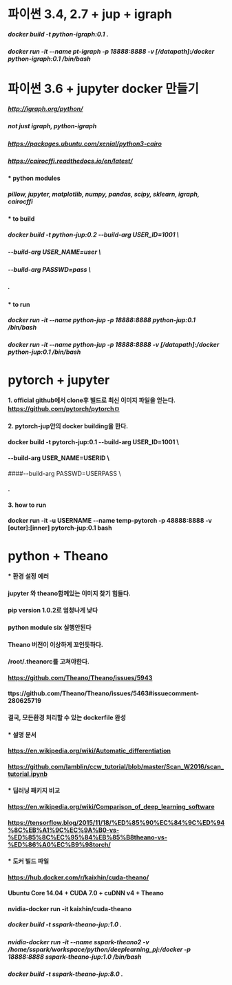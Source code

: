 # 파이썬 3.4, 2.7 + jup + igraph


##### docker build -t python-igraph:0.1 .

##### docker run -it --name pt-igraph -p 18888:8888 -v [/datapath]:/docker python-igraph:0.1 /bin/bash

# 파이썬 3.6 + jupyter docker 만들기 

##### http://igraph.org/python/

##### not just igraph, python-igraph
##### https://packages.ubuntu.com/xenial/python3-cairo
##### https://cairocffi.readthedocs.io/en/latest/

#### * python modules
##### pillow, jupyter, matplotlib, numpy, pandas, scipy, sklearn, igraph, cairocffi

#### * to build
##### docker build -t python-jup:0.2 --build-arg USER_ID=1001 \
##### 	--build-arg USER_NAME=user \
##### 	--build-arg PASSWD=pass \
##### 	.

#### * to run
##### docker run -it --name python-jup -p 18888:8888 python-jup:0.1 /bin/bash
##### docker run -it --name python-jup -p 18888:8888 -v [/datapath]:/docker python-jup:0.1 /bin/bash

# pytorch + jupyter

#### 1. official github에서 clone후 빌드로 최신 이미지 파일을 얻는다. https://github.com/pytorch/pytorchㅁ
#### 2. pytorch-jup안의 docker building을 한다.
#### docker build -t pytorch-jup:0.1 --build-arg USER_ID=1001 \
#### --build-arg USER_NAME=USERID \
####--build-arg PASSWD=USERPASS \
#### .
#### 3. how to run
#### docker run -it -u USERNAME --name temp-pytorch -p 48888:8888 -v [outer]:[inner] pytorch-jup:0.1 bash

# python + Theano
#### * 환경 설정 에러 
#### 	jupyter 와 theano함께있는 이미지 찾기 힘들다.
#### 	pip version 1.0.2로 엄청나게 낮다
#### 	python module six 실행안된다
#### 	Theano 버전이 이상하게 꼬인듯하다.
#### 	/root/.theanorc를 고쳐야한다.
#### 		https://github.com/Theano/Theano/issues/5943
#### 		ttps://github.com/Theano/Theano/issues/5463#issuecomment-280625719
#### 	결국, 모든환경 처리할 수 있는 dockerfile 완성

#### * 설명 문서
#### 	 https://en.wikipedia.org/wiki/Automatic_differentiation
#### 	 https://github.com/lamblin/ccw_tutorial/blob/master/Scan_W2016/scan_tutorial.ipynb

#### * 딥러닝 패키지 비교
#### https://en.wikipedia.org/wiki/Comparison_of_deep_learning_software
#### https://tensorflow.blog/2015/11/18/%ED%85%90%EC%84%9C%ED%94%8C%EB%A1%9C%EC%9A%B0-vs-%ED%85%8C%EC%95%84%EB%85%B8theano-vs-%ED%86%A0%EC%B9%98torch/

#### * 도커 빌드 파일
#### https://hub.docker.com/r/kaixhin/cuda-theano/
#### 	Ubuntu Core 14.04 + CUDA 7.0 + cuDNN v4 + Theano
#### 	nvidia-docker run -it kaixhin/cuda-theano

##### docker build -t sspark-theano-jup:1.0 .
##### nvidia-docker run -it --name sspark-theano2 -v /home/sspark/workspace/python/deeplearning_pj:/docker -p 18888:8888 sspark-theano-jup:1.0 /bin/bash
##### docker build -t sspark-theano-jup:8.0 .
